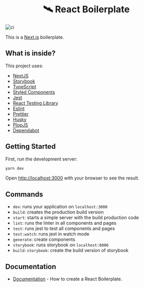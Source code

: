 <h1 style="text-align: center">🛰 React Boilerplate</h1>

![ci](https://github.com/React-Avancado/boilerplate/workflows/ci/badge.svg)

This is a [Next.js](https://nextjs.org/) boilerplate.

## What is inside?

This project uses:

- [NextJS](https://nextjs.org/)
- [Storybook](https://storybook.js.org/)
- [TypeScript](https://www.typescriptlang.org/)
- [Styled Components](https://styled-components.com/)
- [Jest](https://jestjs.io/)
- [React Testing Library](https://testing-library.com/docs/react-testing-library/intro)
- [Eslint](https://eslint.org/)
- [Prettier](https://prettier.io/)
- [Husky](https://github.com/typicode/husky)
- [PlopJS](https://plopjs.com/)
- [Dependabot](https://dependabot.com/)

## Getting Started

First, run the development server:

```bash
yarn dev
```

Open [http://localhost:3000](http://localhost:3000) with your browser to see the result.

## Commands

- `dev`: runs your application on `localhost:3000`
- `build`: creates the production build version
- `start`: starts a simple server with the build production code
- `lint`: runs the linter in all components and pages
- `test`: runs jest to test all components and pages
- `test:watch`: runs jest in watch mode
- `generate`: create components
- `storybook`: runs storybook on `localhost:6006`
- `build-storybook`: create the build version of storybook

## Documentation

- [Documentation](https://www.notion.so/React-Boilerplate-43b2b5c47b2f435e8575a0b98d6fc9c8) - How to create a React Boilerplate.

